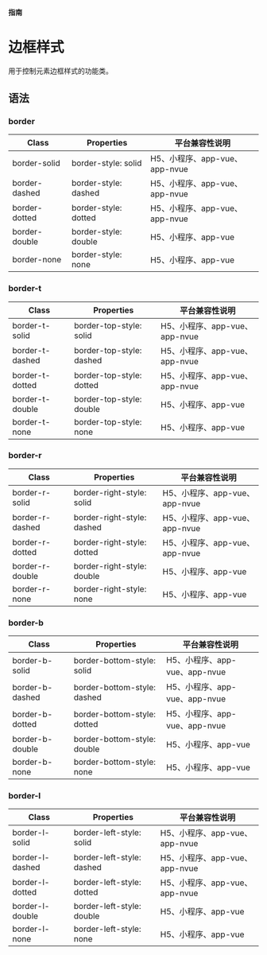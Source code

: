 #### <span class="text-lg text-gray-500 font-normal">指南</span>

<div class="w-screen"></div>

# 边框样式
<a-typography-text>
    用于控制元素边框样式的功能类。
</a-typography-text>

<CssPrefix />

## 语法
### border
| Class | Properties | 平台兼容性说明
| --- | --- | ---
| <a-link status="success">border-solid</a-link> | <a-link>border-style: solid</a-link> | H5、小程序、app-vue、app-nvue
| <a-link status="success">border-dashed</a-link> | <a-link>border-style: dashed</a-link> | H5、小程序、app-vue、app-nvue
| <a-link status="success">border-dotted</a-link> | <a-link>border-style: dotted</a-link> | H5、小程序、app-vue、app-nvue
| <a-link status="success">border-double</a-link> | <a-link>border-style: double</a-link> | H5、小程序、app-vue
| <a-link status="success">border-none</a-link> | <a-link>border-style: none</a-link> | H5、小程序、app-vue

### border-t
| Class | Properties | 平台兼容性说明
| --- | --- | ---
| <a-link status="success">border-t-solid</a-link> | <a-link>border-top-style: solid</a-link> | H5、小程序、app-vue、app-nvue
| <a-link status="success">border-t-dashed</a-link> | <a-link>border-top-style: dashed</a-link> | H5、小程序、app-vue、app-nvue
| <a-link status="success">border-t-dotted</a-link> | <a-link>border-top-style: dotted</a-link> | H5、小程序、app-vue、app-nvue
| <a-link status="success">border-t-double</a-link> | <a-link>border-top-style: double</a-link> | H5、小程序、app-vue
| <a-link status="success">border-t-none</a-link> | <a-link>border-top-style: none</a-link> | H5、小程序、app-vue

### border-r
| Class | Properties | 平台兼容性说明
| --- | --- | ---
| <a-link status="success">border-r-solid</a-link> | <a-link>border-right-style: solid</a-link> | H5、小程序、app-vue、app-nvue
| <a-link status="success">border-r-dashed</a-link> | <a-link>border-right-style: dashed</a-link> | H5、小程序、app-vue、app-nvue
| <a-link status="success">border-r-dotted</a-link> | <a-link>border-right-style: dotted</a-link> | H5、小程序、app-vue、app-nvue
| <a-link status="success">border-r-double</a-link> | <a-link>border-right-style: double</a-link> | H5、小程序、app-vue
| <a-link status="success">border-r-none</a-link> | <a-link>border-right-style: none</a-link> | H5、小程序、app-vue

### border-b
| Class | Properties | 平台兼容性说明
| --- | --- | ---
| <a-link status="success">border-b-solid</a-link> | <a-link>border-bottom-style: solid</a-link> | H5、小程序、app-vue、app-nvue
| <a-link status="success">border-b-dashed</a-link> | <a-link>border-bottom-style: dashed</a-link> | H5、小程序、app-vue、app-nvue
| <a-link status="success">border-b-dotted</a-link> | <a-link>border-bottom-style: dotted</a-link> | H5、小程序、app-vue、app-nvue
| <a-link status="success">border-b-double</a-link> | <a-link>border-bottom-style: double</a-link> | H5、小程序、app-vue
| <a-link status="success">border-b-none</a-link> | <a-link>border-bottom-style: none</a-link> | H5、小程序、app-vue

### border-l
| Class | Properties | 平台兼容性说明
| --- | --- | ---
| <a-link status="success">border-l-solid</a-link> | <a-link>border-left-style: solid</a-link> | H5、小程序、app-vue、app-nvue
| <a-link status="success">border-l-dashed</a-link> | <a-link>border-left-style: dashed</a-link> | H5、小程序、app-vue、app-nvue
| <a-link status="success">border-l-dotted</a-link> | <a-link>border-left-style: dotted</a-link> | H5、小程序、app-vue、app-nvue
| <a-link status="success">border-l-double</a-link> | <a-link>border-left-style: double</a-link> | H5、小程序、app-vue
| <a-link status="success">border-l-none</a-link> | <a-link>border-left-style: none</a-link> | H5、小程序、app-vue